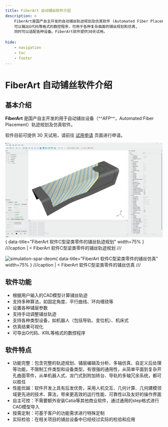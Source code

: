 ```yaml
---
title: FiberArt 自动铺丝软件介绍
description: >
    FiberArt是国产自主开发的自动铺丝轨迹规划及仿真软件 (Automated Fiber Placement/AFP trajectory planning and simulation software),
    可以输出G代码等格式的数控程序，可用于各种复杂曲面的铺丝规划和仿真,
    同时可以适配各种设备。FiberArt软件提供30天试用。

hide:
    - navigation
    - toc
    - footer
---
```


# FiberArt 自动铺丝软件介绍
## 基本介绍
**FiberArt** 是国产自主开发的用于自动铺丝设备（^^AFP^^，Automated Fiber Placement）轨迹规划及仿真软件。

软件目前可提供 30 天试用，请前往 [试用申请](./trial/index.md) 页面进行申请。

![plan-spar-deom](./assets/fiberart_plan_spar_demo.gif){ data-title="FiberArt 软件C型梁类零件的铺丝轨迹规划" width=75% }
///caption | <
FiberArt 软件C型梁类零件的铺丝轨迹规划
///


![simulation-spar-deom](./assets/fiberart_simulation_spar_demo.gif){ data-title="FiberArt 软件C型梁类零件的铺丝仿真" width=75% }
///caption | <
FiberArt 软件C型梁类零件的铺丝仿真
///


## 软件功能
- 根据用户输入的CAD模型计算铺丝轨迹
- 支持多种算法，如固定角度、平行曲线、环向缠绕等
- 设置各种铺层参数
- 支持手动调整铺丝轨迹
- 支持各种类型设备，如机器人（包括导轨、变位机）、机床式
- 仿真结果可视化
- 可导出G代码、KRL等格式的数控程序

## 软件特点
- 功能完整：包含完整的轨迹规划、铺层编辑及分析、多轴仿真、自定义后处理等功能，不限制工件类型和设备类型，有很强的通用性，从简单平面到复杂开孔曲面零件，从单机器人式、龙门式到附加转台、导轨的多轴冗余系统，都可以胜任
- 性能优越：软件开发上具有后发优势，采用人机交互、几何计算、几何建模领域更先进的技术、算法，带来更高效的运行性能、可靠性以及友好的操作界面
- 自主可控：不需要额外安装Catia等其他商业软件，通过通用的step格式进行CAD模型导入
- 按需定制：可基于客户的功能需求进行特殊定制
- 实际检验：在相关项目的铺丝设备中已经经过实际的检验和应用
